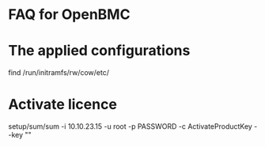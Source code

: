 # FAQ for OpenBMC

# The applied configurations

find /run/initramfs/rw/cow/etc/

# Activate licence

setup/sum/sum -i 10.10.23.15 -u root -p PASSWORD -c ActivateProductKey --key ""
